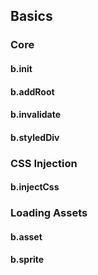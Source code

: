 [//]: <> (!!! ORDER OF ROWS IS REQUIRED !!!)
[//]: <> (menuLabel:'Basics')
[//]: <> (menuAnchor:'menu-basics')
[//]: <> (previous:'root.md';next: 'bobrilComponent.md')
<h2 id='menu-basics'>Basics</h2>

### Core
#### b.init
#### b.addRoot
#### b.invalidate
#### b.styledDiv

### CSS Injection
#### b.injectCss

### Loading Assets
#### b.asset
#### b.sprite

